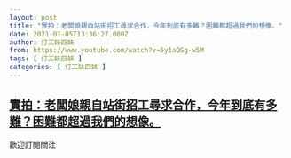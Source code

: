 ```yaml
---
layout: post
title: "實拍：老闆娘親自站街招工尋求合作，今年到底有多難？困難都超過我們的想像。"
date: 2021-01-05T13:36:27.000Z
author: 打工妹四妹
from: https://www.youtube.com/watch?v=5y1aQSg-w5M
tags: [ 打工妹四妹 ]
categories: [ 打工妹四妹 ]
---
```

<!--1609853787000-->
[實拍：老闆娘親自站街招工尋求合作，今年到底有多難？困難都超過我們的想像。](https://www.youtube.com/watch?v=5y1aQSg-w5M)
------

<div>
歡迎訂閱關注
</div>
